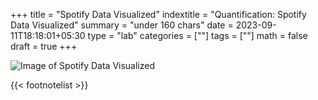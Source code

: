+++
title = "Spotify Data Visualized"
indextitle = "Quantification: Spotify Data Visualized"
summary = "under 160 chars"
date = 2023-09-11T18:18:01+05:30
type = "lab"
categories = [""]
tags = [""]
math = false
draft = true
+++

![Image of Spotify Data Visualized](/media/lab/spotify-data-visualized/header.png)

{{< footnotelist >}}
